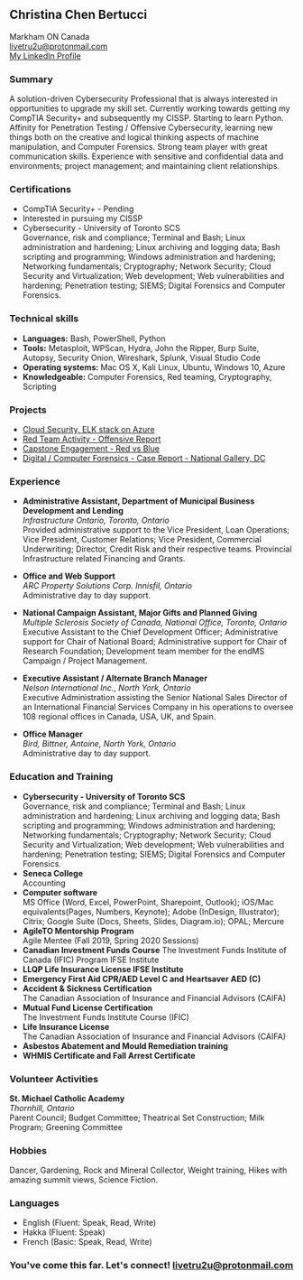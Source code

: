 ## Christina Chen Bertucci
Markham ON Canada  
livetru2u@protonmail.com  
[My LinkedIn Profile](https://linkedin.com/in/christinachenbertucci)


### Summary

A solution-driven Cybersecurity Professional that is always interested in opportunities to upgrade my skill set. Currently working towards getting my CompTIA Security+ and subsequently my CISSP. Starting to learn Python. Affinity for Penetration Testing / Offensive Cybersecurity, learning new things both on the creative and logical thinking aspects of machine manipulation, and Computer Forensics. Strong team player with great communication skills. Experience with sensitive and confidential data and environments; project management; and maintaining client relationships.

### Certifications

* CompTIA Security+  - Pending   
* Interested in pursuing my CISSP
* Cybersecurity - University of Toronto SCS   
Governance, risk and compliance; Terminal and Bash; Linux administration and hardening; Linux archiving and logging data; Bash scripting and programming; Windows administration and hardening; Networking fundamentals; Cryptography; Network Security; Cloud Security and Virtualization; Web development; Web vulnerabilities and hardening; Penetration testing; SIEMS; Digital Forensics and Computer Forensics.

### Technical skills

* **Languages:**  		Bash, PowerShell, Python  
* **Tools:** 			Metasploit, WPScan, Hydra, John the Ripper, Burp Suite, Autopsy, Security Onion, Wireshark, Splunk, Visual Studio Code     
* **Operating systems:** 	Mac OS X, Kali Linux, Ubuntu, Windows 10, Azure  
* **Knowledgeable:** 	Computer Forensics, Red teaming, Cryptography, Scripting     

### Projects 

* [Cloud Security, ELK stack on Azure](https://github.com/livetru2u/cloud-security-elk-stack-on-azure)  
* [Red Team Activity - Offensive Report](https://github.com/livetru2u/red-team-activity-24)  
* [Capstone Engagement - Red vs Blue](https://github.com/livetru2u/capstone-engagement/blob/main/Capstone%20Engagement%20-%20Chrisitna%20Chen.pdf)  
* [Digital / Computer Forensics - Case Report - National Gallery, DC](https://github.com/livetru2u/case-report-national-gallery-DC/blob/main/Case%20Report%20National%20Gallery%20DC.pdf)  

### Experience 

* **Administrative Assistant, Department of Municipal Business Development and Lending**  
*Infrastructure Ontario, Toronto, Ontario*                                                                
Provided administrative support to the Vice President, Loan Operations; Vice President, Customer Relations; Vice President, Commercial Underwriting; Director, Credit Risk and their respective teams. Provincial Infrastructure related Financing and Grants. 

* **Office and Web Support**  					                                         
*ARC Property Solutions Corp. Innisfil, Ontario*  
Administrative day to day support. 

* **National Campaign Assistant, Major Gifts and Planned Giving**  
*Multiple Sclerosis Society of Canada, National Office, Toronto, Ontario*  
Executive Assistant to the Chief Development Officer; Administrative support for Chair of National Board; Administrative support for Chair of Research Foundation;  Development team member for the endMS Campaign / Project Management.

* **Executive Assistant / Alternate Branch Manager**  				                        
*Nelson International Inc., North York, Ontario*  
Executive Administration assisting the Senior National Sales Director of an International Financial Services Company in his operations to oversee 108 regional offices in Canada, USA, UK, and Spain.

* **Office Manager** 									            
*Bird, Bittner, Antoine, North York, Ontario*  
Administrative day to day support. 

### Education and Training

* **Cybersecurity - University of Toronto SCS**  
Governance, risk and compliance; Terminal and Bash; Linux administration and hardening; Linux archiving and logging data; Bash scripting and programming; Windows administration and hardening; Networking fundamentals; Cryptography; Network Security; Cloud Security and Virtualization; Web development; Web vulnerabilities and hardening; Penetration testing; SIEMS; Digital Forensics and Computer Forensics.
* **Seneca College**  
Accounting
* **Computer software**  
MS Office (Word, Excel, PowerPoint, Sharepoint, Outlook); iOS/Mac equivalents(Pages, Numbers, Keynote); Adobe (InDesign, Illustrator); Citrix; Google Suite (Docs,  Sheets, Slides, Diagram.io); OPAL; Mercure   
* **AgileTO Mentorship Program**  
Agile Mentee (Fall 2019, Spring 2020 Sessions)  
* **Canadian Investment Funds Course** 
The Investment Funds Institute of Canada (IFIC) Program IFSE Institute  
* **LLQP Life Insurance License IFSE Institute**  
* **Emergency First Aid CPR/AED Level C and Heartsaver AED (C)**  
* **Accident & Sickness Certification**  
The Canadian Association of Insurance and Financial Advisors (CAIFA)  
* **Mutual Fund License Certification**  
The Investment Funds Institute Course (IFIC)  
* **Life Insurance License**  
The Canadian Association of Insurance and Financial Advisors (CAIFA)  
* **Asbestos Abatement and Mould Remediation training**  
* **WHMIS Certificate and Fall Arrest Certificate**  

### Volunteer Activities 
**St. Michael Catholic Academy**  
*Thornhill, Ontario*  
Parent Council; Budget Committee; Theatrical Set Construction; Milk Program; Greening Committee  

### Hobbies  

Dancer, Gardening, Rock and Mineral Collector, Weight training, Hikes with amazing summit views, Science Fiction.

### Languages  

* English (Fluent: Speak, Read, Write) 
* Hakka (Fluent: Speak)
* French (Basic: Speak, Read, Write)  

### You've come this far. Let's connect! livetru2u@protonmail.com
